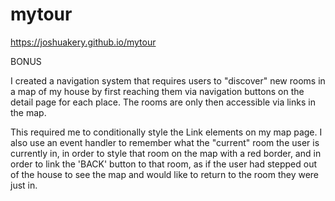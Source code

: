 # mytour

https://joshuakery.github.io/mytour

BONUS

I created a navigation system that requires users to "discover" new rooms in a map of my house by first reaching them
via navigation buttons on the detail page for each place. The rooms are only then accessible via links in the map.

This required me to conditionally style the Link elements on my map page. I also use an event handler to remember what
the "current" room the user is currently in, in order to style that room on the map with a red border, and in order to
link the 'BACK' button to that room, as if the user had stepped out of the house to see the map and would like to return
to the room they were just in.

